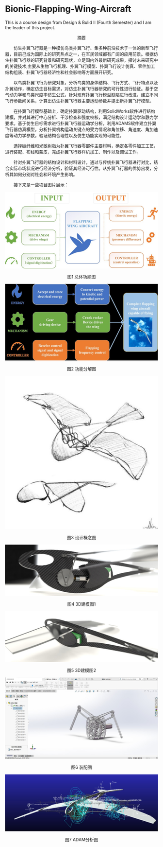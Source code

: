 # Bionic-Flapping-Wing-Aircraft
This is a course design from Design &amp; Bulid II (Fourth Semester) and I am the leader of this project.


<p align="center">
摘要
</p>  

&emsp;&emsp;仿生扑翼飞行器是一种模仿鸟类扑翼飞行、集多种前沿技术于一体的新型飞行器，目前己成为国际上的研究热点之一，在军民领域都有广阔的应用前景。根据仿生扑翼飞行器的研究背景和研究现状，立足国内外最新研究成果，探讨未来研究中的关键技术;主要从生物飞行机理、扑翼飞行模型、扑翼飞行设计仿真、零件加工结构组装、扑翼飞行器经济性和社会影响等方面展开研究。

&emsp;&emsp;以鸟类扑翼飞行为研究对象，分析鸟类的身体结构、飞行方式、飞行特点以及扑翼动作，确定仿生目标需求，对仿生扑翼飞行器研究的可行性进行验证。基于空气动力学和鸟类尺度率仿生公式，针对现有扑翼飞行模型缺陷进行改进，建立不同飞行参数间关系，计算出仿生扑翼飞行器主要运动参数并提出新扑翼飞行模型。

&emsp;&emsp;在扑翼飞行模型基础上，确定扑翼驱动结构，利用SolidWorks软件进行结构建模，并对其进行中心分析、干涉检查和强度校核，满足结构设计运动学和静力学要求。基于仿生目标需求进行扑翼飞行器运动学分析，利用ADAMS软件建立扑翼飞行器仿真模型，分析扑翼机构运动关键点的受力情况和角位移、角速度、角加速度等动力学参数，验证结构合理性以及仿生功能实现的可能性。

&emsp;&emsp;选择碳纤维和光敏树脂为扑翼飞行器零部件主要材料，确定各零件加工工艺，进行装配、布线和蒙皮，完成扑翼飞行器样机加工、制作以及调试工作。

&emsp;&emsp;针对扑翼飞行器的结构设计和材料设计，通过与传统扑翼飞行器进行对比，结合实际市场状况进行经济分析，验证其经济可行性。从扑翼飞行器的优势出发，分析其如何分别对社会和环境产生影响。

&emsp;&emsp;接下来是一些项目图片展示：  

![iamge](https://github.com/YuntianShi/Bionic-Flapping-Wing-Aircraft/blob/main/overall.jpg)   

<p align="center">
图1 总体功能图
</p>  

![iamge](https://github.com/YuntianShi/Bionic-Flapping-Wing-Aircraft/blob/main/decomposition.jpg)  

<p align="center">
图2 功能分解图
</p>  

![iamge](https://github.com/YuntianShi/Bionic-Flapping-Wing-Aircraft/blob/main/raw_design.jpg)   

<p align="center">
图3 设计概念图
</p>  

![iamge](https://github.com/YuntianShi/Bionic-Flapping-Wing-Aircraft/blob/main/3D1.jpg)  

<p align="center">
图4 3D建模图1
</p>  

![iamge](https://github.com/YuntianShi/Bionic-Flapping-Wing-Aircraft/blob/main/3D2.jpg)   

<p align="center">
图5 3D建模图2
</p>  

![iamge](https://github.com/YuntianShi/Bionic-Flapping-Wing-Aircraft/blob/main/Assemble.jpg)   

<p align="center">
图6 装配图
</p>  

![iamge](https://github.com/YuntianShi/Bionic-Flapping-Wing-Aircraft/blob/main/ADAM.jpg)   

<p align="center">
图7 ADAM分析图
</p>  


